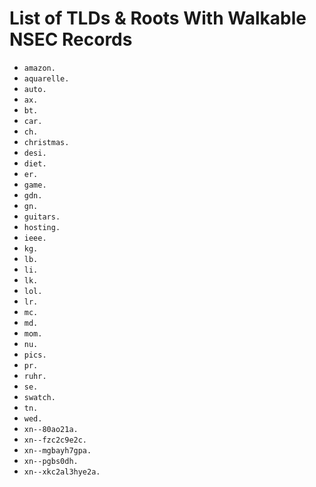 # List of TLDs & Roots With Walkable NSEC Records

* `amazon.`
* `aquarelle.`
* `auto.`
* `ax.`
* `bt.`
* `car.`
* `ch.`
* `christmas.`
* `desi.`
* `diet.`
* `er.`
* `game.`
* `gdn.`
* `gn.`
* `guitars.`
* `hosting.`
* `ieee.`
* `kg.`
* `lb.`
* `li.`
* `lk.`
* `lol.`
* `lr.`
* `mc.`
* `md.`
* `mom.`
* `nu.`
* `pics.`
* `pr.`
* `ruhr.`
* `se.`
* `swatch.`
* `tn.`
* `wed.`
* `xn--80ao21a.`
* `xn--fzc2c9e2c.`
* `xn--mgbayh7gpa.`
* `xn--pgbs0dh.`
* `xn--xkc2al3hye2a.`
